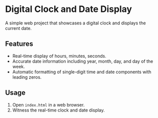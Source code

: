 # Digital Clock and Date Display

A simple web project that showcases a digital clock and displays the current date.

## Features

- Real-time display of hours, minutes, seconds.
- Accurate date information including year, month, day, and day of the week.
- Automatic formatting of single-digit time and date components with leading zeros.

## Usage

1. Open `index.html` in a web browser.
2. Witness the real-time clock and date display.
